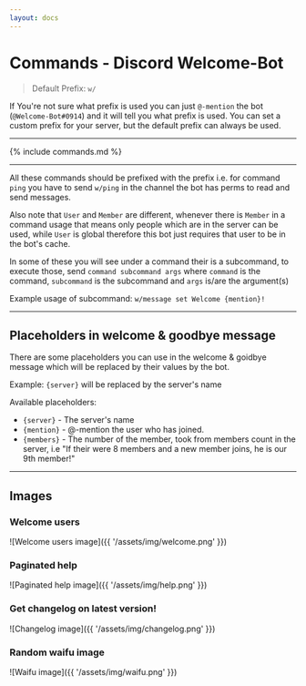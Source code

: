 ```yaml
---
layout: docs
---
```


# Commands - Discord Welcome-Bot

> Default Prefix: `w/`

If You're not sure what prefix is used you can just `@-mention` the bot (`@Welcome-Bot#0914`) and it will tell you what prefix is used.
You can set a custom prefix for your server, but the default prefix can always be used.

- - -

{% include commands.md %}

- - -

All these commands should be prefixed with the prefix i.e. for command `ping` you have to send `w/ping` in the channel the bot has perms to read and send messages.

Also note that `User` and `Member` are different, whenever there is `Member` in a command usage that means only people which are in the server can be used, while `User` is global therefore this bot just requires that user to be in the bot's cache.

In some of these you will see under a command their is a subcommand, to execute those, send `command subcommand args` where `command` is the command, `subcommand` is the subcommand and `args` is/are the argument(s)

Example usage of subcommand: `w/message set Welcome {mention}!`

- - -

## Placeholders in welcome & goodbye message
There are some placeholders you can use in the welcome & goidbye message which will be replaced by their values by the bot.

Example: `{server}` will be replaced by the server's name

Available placeholders:
- `{server}` - The server's name
- `{mention}` - @-mention the user who has joined.
- `{members}` - The number of the member, took from members count in the server, i.e "If their were 8 members and a new member joins, he is our 9th member!"

- - -

## Images

### Welcome users

![Welcome users image]({{ '/assets/img/welcome.png' }})

### Paginated help

![Paginated help image]({{ '/assets/img/help.png' }})

### Get changelog on latest version!

![Changelog image]({{ '/assets/img/changelog.png' }})

### Random waifu image

![Waifu image]({{ '/assets/img/waifu.png' }})
